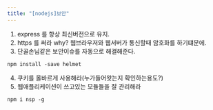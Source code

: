 ```yaml
---
title: "[nodejs]보안"
---
```


1. express 를 항상 최신버전으로 유지.
2. https 를 써라 why? 웹브라우저와 웹서버가 통신할때 암호화를 하기떄문에.
3. 단골손님같은 보안이슈를 자동으로 해결해준다.
```
npm install -save helmet
```
4. 쿠키를 올바르게 사용해라(누가들어왓는지 확인하는용도?)
5. 웹애플리케이션이 쓰고있는 모듈들을 잘 관리해라
```
npm i nsp -g
```
